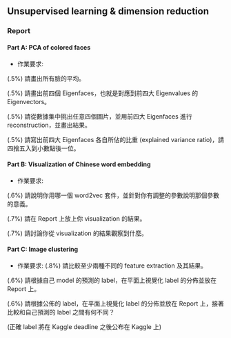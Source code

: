 ## Unsupervised learning & dimension reduction

### Report
#### Part A: PCA of colored faces
* 作業要求:

(.5%) 請畫出所有臉的平均。

(.5%) 請畫出前四個 Eigenfaces，也就是對應到前四大 Eigenvalues 的 Eigenvectors。

(.5%) 請從數據集中挑出任意四個圖片，並用前四大 Eigenfaces 進行 reconstruction，並畫出結果。

(.5%) 請寫出前四大 Eigenfaces 各自所佔的比重 (explained variance ratio)，請四捨五入到小數點後一位。
  
#### Part B: Visualization of Chinese word embedding
* 作業要求: 

(.6%) 請說明你用哪一個 word2vec 套件，並針對你有調整的參數說明那個參數的意義。

(.7%) 請在 Report 上放上你 visualization 的結果。

(.7%) 請討論你從 visualization 的結果觀察到什麼。
  
#### Part C: Image clustering
* 作業要求: 
(.8%) 請比較至少兩種不同的 feature extraction 及其結果。

(.6%) 請根據自己 model 的預測的 label，在平面上視覺化 label 的分佈並放在 Report 上。

(.6%) 請根據公佈的 label，在平面上視覺化 label 的分佈並放在 Report 上，接著比較和自己預測的 label 之間有何不同？

(正確 label 將在 Kaggle deadline 之後公布在 Kaggle 上)